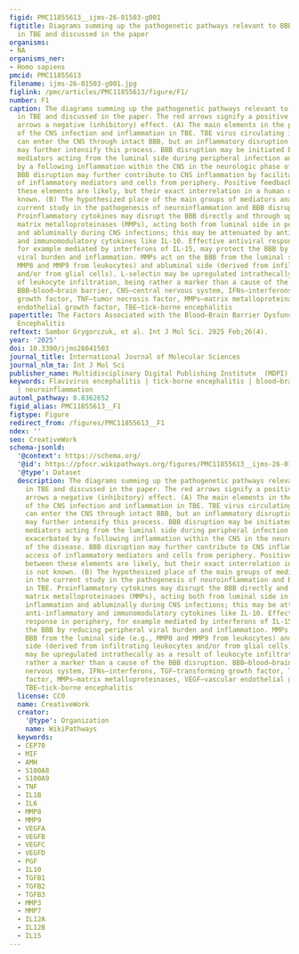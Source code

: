 ```yaml
---
figid: PMC11855613__ijms-26-01503-g001
figtitle: Diagrams summing up the pathogenetic pathways relevant to BBB disruption
  in TBE and discussed in the paper
organisms:
- NA
organisms_ner:
- Homo sapiens
pmcid: PMC11855613
filename: ijms-26-01503-g001.jpg
figlink: /pmc/articles/PMC11855613/figure/F1/
number: F1
caption: The diagrams summing up the pathogenetic pathways relevant to BBB disruption
  in TBE and discussed in the paper. The red arrows signify a positive and the blue
  arrows a negative (inhibitory) effect. (A) The main elements in the pathogenesis
  of the CNS infection and inflammation in TBE. TBE virus circulating in periphery
  can enter the CNS through intact BBB, but an inflammatory disruption of the BBB
  may further intensify this process. BBB disruption may be initiated by inflammatory
  mediators acting from the luminal side during peripheral infection and further exacerbated
  by a following inflammation within the CNS in the neurologic phase of the disease.
  BBB disruption may further contribute to CNS inflammation by facilitating access
  of inflammatory mediators and cells from periphery. Positive feedback loops between
  these elements are likely, but their exact interrelation in a human disease is not
  known. (B) The hypothesized place of the main groups of mediators analyzed in the
  current study in the pathogenesis of neuroinflammation and BBB disruption in TBE.
  Proinflammatory cytokines may disrupt the BBB directly and through upregulating
  matrix metalloproteinases (MMPs), acting both from luminal side in peripheral inflammation
  and abluminally during CNS infections; this may be attenuated by anti-inflammatory
  and immunomodulatory cytokines like IL-10. Effective antiviral response in periphery,
  for example mediated by interferons of IL-15, may protect the BBB by reducing peripheral
  viral burden and inflammation. MMPs act on the BBB from the luminal side (e.g.,
  MMP8 and MMP9 from leukocytes) and abluminal side (derived from infiltrating leukocytes
  and/or from glial cells). L-selectin may be upregulated intrathecally as a result
  of leukocyte infiltration, being rather a marker than a cause of the BBB disruption.
  BBB—blood–brain barrier, CNS—central nervous system, IFNs—interferons, TGF—transforming
  growth factor, TNF—tumor necrosis factor, MMPs—matrix metalloproteinases, VEGF—vascular
  endothelial growth factor, TBE—tick-borne encephalitis
papertitle: The Factors Associated with the Blood–Brain Barrier Dysfunction in Tick-Borne
  Encephalitis
reftext: Sambor Grygorczuk, et al. Int J Mol Sci. 2025 Feb;26(4).
year: '2025'
doi: 10.3390/ijms26041503
journal_title: International Journal of Molecular Sciences
journal_nlm_ta: Int J Mol Sci
publisher_name: Multidisciplinary Digital Publishing Institute  (MDPI)
keywords: Flavivirus encephalitis | tick-borne encephalitis | blood–brain barrier
  | neuroinflammation
automl_pathway: 0.8362652
figid_alias: PMC11855613__F1
figtype: Figure
redirect_from: /figures/PMC11855613__F1
ndex: ''
seo: CreativeWork
schema-jsonld:
  '@context': https://schema.org/
  '@id': https://pfocr.wikipathways.org/figures/PMC11855613__ijms-26-01503-g001.html
  '@type': Dataset
  description: The diagrams summing up the pathogenetic pathways relevant to BBB disruption
    in TBE and discussed in the paper. The red arrows signify a positive and the blue
    arrows a negative (inhibitory) effect. (A) The main elements in the pathogenesis
    of the CNS infection and inflammation in TBE. TBE virus circulating in periphery
    can enter the CNS through intact BBB, but an inflammatory disruption of the BBB
    may further intensify this process. BBB disruption may be initiated by inflammatory
    mediators acting from the luminal side during peripheral infection and further
    exacerbated by a following inflammation within the CNS in the neurologic phase
    of the disease. BBB disruption may further contribute to CNS inflammation by facilitating
    access of inflammatory mediators and cells from periphery. Positive feedback loops
    between these elements are likely, but their exact interrelation in a human disease
    is not known. (B) The hypothesized place of the main groups of mediators analyzed
    in the current study in the pathogenesis of neuroinflammation and BBB disruption
    in TBE. Proinflammatory cytokines may disrupt the BBB directly and through upregulating
    matrix metalloproteinases (MMPs), acting both from luminal side in peripheral
    inflammation and abluminally during CNS infections; this may be attenuated by
    anti-inflammatory and immunomodulatory cytokines like IL-10. Effective antiviral
    response in periphery, for example mediated by interferons of IL-15, may protect
    the BBB by reducing peripheral viral burden and inflammation. MMPs act on the
    BBB from the luminal side (e.g., MMP8 and MMP9 from leukocytes) and abluminal
    side (derived from infiltrating leukocytes and/or from glial cells). L-selectin
    may be upregulated intrathecally as a result of leukocyte infiltration, being
    rather a marker than a cause of the BBB disruption. BBB—blood–brain barrier, CNS—central
    nervous system, IFNs—interferons, TGF—transforming growth factor, TNF—tumor necrosis
    factor, MMPs—matrix metalloproteinases, VEGF—vascular endothelial growth factor,
    TBE—tick-borne encephalitis
  license: CC0
  name: CreativeWork
  creator:
    '@type': Organization
    name: WikiPathways
  keywords:
  - CEP70
  - MIF
  - AMH
  - S100A8
  - S100A9
  - TNF
  - IL1B
  - IL6
  - MMP8
  - MMP9
  - VEGFA
  - VEGFB
  - VEGFC
  - VEGFD
  - PGF
  - IL10
  - TGFB1
  - TGFB2
  - TGFB3
  - MMP3
  - MMP7
  - IL12A
  - IL12B
  - IL15
---
```

